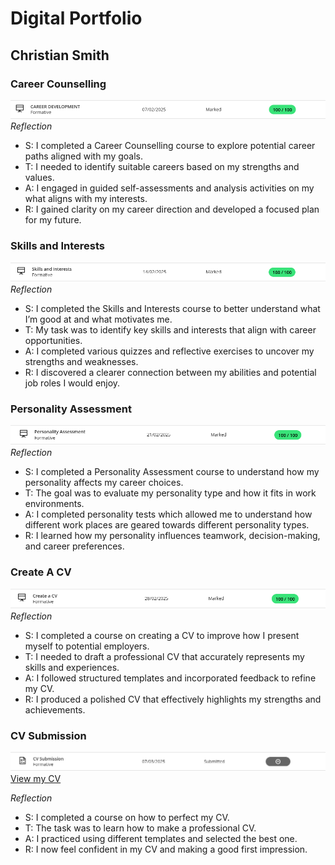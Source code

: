 # Digital Portfolio
## Christian Smith

### Career Counselling
![Career Counselling](CareerDevelopment.PNG)
*Reflection*
* S: I completed a Career Counselling course to explore potential career paths aligned with my goals.
* T: I needed to identify suitable careers based on my strengths and values.
* A: I engaged in guided self-assessments and analysis activities on my what aligns with my interests.
* R: I gained clarity on my career direction and developed a focused plan for my future.

### Skills and Interests
![Skills And Interests](SkillsAndInterests.PNG)
*Reflection*
* S: I completed the Skills and Interests course to better understand what I’m good at and what motivates me.
* T: My task was to identify key skills and interests that align with career opportunities.
* A: I completed various quizzes and reflective exercises to uncover my strengths and weaknesses.
* R: I discovered a clearer connection between my abilities and potential job roles I would enjoy.

### Personality Assessment
![Personality Assessment](PersonalityAssessment.PNG)
*Reflection*
* S: I completed a Personality Assessment course to understand how my personality affects my career choices.
* T: The goal was to evaluate my personality type and how it fits in work environments.
* A: I completed personality tests which allowed me to understand how different work places are geared towards different personality types.
* R: I learned how my personality influences teamwork, decision-making, and career preferences.

### Create A CV
![Create A CV](CvCreation.PNG)
*Reflection*
* S: I completed a course on creating a CV to improve how I present myself to potential employers.
* T: I needed to draft a professional CV that accurately represents my skills and experiences.
* A: I followed structured templates and incorporated feedback to refine my CV.
* R: I produced a polished CV that effectively highlights my strengths and achievements.

### CV Submission
![CV Submission](CvSubmission.PNG)
[View my CV](Sufyaan_Rawoot_221075127_CV.pdf)

*Reflection*
* S: I completed a course on how to perfect my CV.
* T: The task was to learn how to make a professional CV.
* A: I practiced using different templates and selected the best one.
* R: I now feel confident in my CV and making a good first impression.
